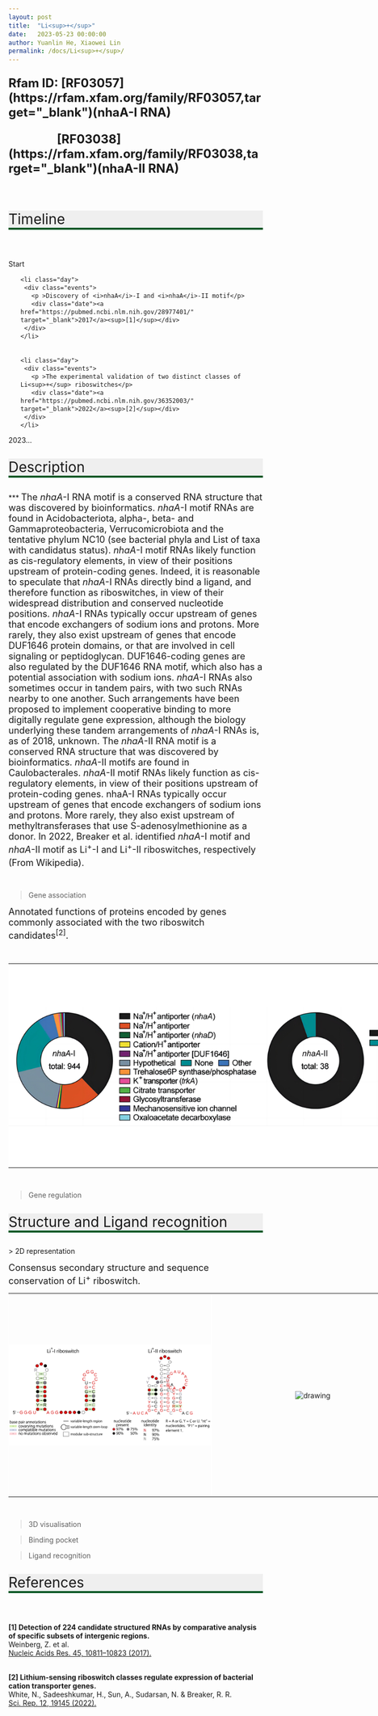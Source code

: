 ```yaml
---
layout: post
title:  "Li<sup>+</sup>"
date:   2023-05-23 00:00:00
author: Yuanlin He, Xiaowei Lin
permalink: /docs/Li<sup>+</sup>/
---
```

<p style="font-size: 24px"><strong>Rfam ID: [RF03057](https://rfam.xfam.org/family/RF03057,target="_blank")(nhaA-I RNA)</strong> <br /></p>
<p style="font-size: 24px"><strong>&emsp;&emsp;&emsp;&emsp;[RF03038](https://rfam.xfam.org/family/RF03038,target="_blank")(nhaA-II RNA)</strong> <br /></p>

<html lang="zh-cn">
<head>
<meta charset="utf-8"> 
<style>
  .header_box {
    border: none;
    border-bottom: 4px solid #005826;
    background: #efefef;
    font-size:28px
  }
</style>
</head>
<p><br /></p>
<p class="header_box">Timeline</p>
<p><br /></p>
<div class="timeline">
  <div class="year">
    <div class="inner">
      <span>Start</span>
    </div>
  </div>
  <ul class="days">
          
    <li class="day">
     <div class="events">
       <p >Discovery of <i>nhaA</i>-I and <i>nhaA</i>-II motif</p>
       <div class="date"><a href="https://pubmed.ncbi.nlm.nih.gov/28977401/" target="_blank">2017</a><sup>[1]</sup></div>
     </div>
    </li>
        

    <li class="day">
     <div class="events">
       <p >The experimental validation of two distinct classes of  Li<sup>+</sup> riboswitches</p>
       <div class="date"><a href="https://pubmed.ncbi.nlm.nih.gov/36352003/" target="_blank">2022</a><sup>[2]</sup></div>
     </div>
    </li>
        

  </ul>
  <div class="year year--end">
    <div class="inner">
      <span>2023...</span>
    </div>
  </div>
</div>
</html>
        
<p class="header_box">Description</p>
***
<font size="4">The <i>nhaA</i>-I RNA motif is a conserved RNA structure that was discovered by bioinformatics. <i>nhaA</i>-I motif RNAs are found in Acidobacteriota, alpha-, beta- and Gammaproteobacteria, Verrucomicrobiota and the tentative phylum NC10 (see bacterial phyla and List of taxa with candidatus status).
<i>nhaA</i>-I motif RNAs likely function as cis-regulatory elements, in view of their positions upstream of protein-coding genes. Indeed, it is reasonable to speculate that <i>nhaA</i>-I RNAs directly bind a ligand, and therefore function as riboswitches, in view of their widespread distribution and conserved nucleotide positions. <i>nhaA</i>-I RNAs typically occur upstream of genes that encode exchangers of sodium ions and protons. More rarely, they also exist upstream of genes that encode DUF1646 protein domains, or that are involved in cell signaling or peptidoglycan. DUF1646-coding genes are also regulated by the DUF1646 RNA motif, which also has a potential association with sodium ions. <i>nhaA</i>-I RNAs also sometimes occur in tandem pairs, with two such RNAs nearby to one another. Such arrangements have been proposed to implement cooperative binding to more digitally regulate gene expression, although the biology underlying these tandem arrangements of <i>nhaA</i>-I RNAs is, as of 2018, unknown.
The <i>nhaA</i>-II RNA motif is a conserved RNA structure that was discovered by bioinformatics. <i>nhaA</i>-II motifs are found in Caulobacterales.
<i>nhaA</i>-II motif RNAs likely function as cis-regulatory elements, in view of their positions upstream of protein-coding genes. nhaA-I RNAs typically occur upstream of genes that encode exchangers of sodium ions and protons. More rarely, they also exist upstream of methyltransferases that use S-adenosylmethionine as a donor.
In 2022, Breaker et al. identified <i>nhaA</i>-I motif and <i>nhaA</i>-II motif as Li<sup>+</sup>-I and Li<sup>+</sup>-II riboswitches, respectively (From Wikipedia)<sup></sup>.</font>
<p><br /></p>
            
> Gene association
        
<font size="4">Annotated functions of proteins encoded by genes commonly associated with the two riboswitch candidates<sup>[2]</sup>.</font>
<p><br /></p>
<table class="table table-bordered" style="table-layout:fixed;width:800px;margin-left:auto;margin-right:auto;">
<tr >
<td style="text-align:center;padding-bottom: 0px;padding-left: 0px;padding-top: 0px;padding-right: 0px">
  <img src="/images/gene_association/Li+_riboswitch_gene_association.svg" alt="drawing" style="width:800px;margin-top: 0px;margin-bottom: 0px;" >
</td>
</tr>
</table>
<p><br /></p>
                
> Gene regulation
            
<p class="header_box">Structure and Ligand recognition</p>
> 2D representation
        
<font size=4>Consensus secondary structure and sequence conservation of Li<sup>+</sup> riboswitch<sup></sup>.</font><br>
<table class="table table-bordered" style="table-layout:fixed;width:800px;margin-left:auto;margin-right:auto;"><tr>
  <td style="text-align:center;padding-bottom: 0px;padding-left: 0px;padding-top: 0px;padding-right: 0px">
<head>
    <meta charset="UTF-8">
    <meta http-equiv="X-UA-Compatible" content="IE=edge">
    <meta name="viewport" content="width=device-width, initial-scale=1.0">
    <link rel="stylesheet" href="style.css">
    <title>Document</title>
</head>
<style>
   body {
    width: 100%;
    height: 100vh;
}
   button {
   margin-right: 0px;
}
   .main-container {
    display: flex;
    align-items: left;
    justify-content: center;
    height: 100%;
}
   .zoom-wrapper1 {
    width: 400px;
    height: 400px;
    border: 1px solid #fff;
    display: flex;
    align-items: center;
    justify-content: center;
}
</style>
    <div class="main-container">
        <div class="zoom-wrapper1">
            <div class="zoom-area1">
                <img src="/images/2D/Li+_riboswitch_2D.svg" alt="drawing" style="width:400px" />
            </div>
        </div>
    </div>
    <script src="https://www.ribocentre.org/js/panzoom.js"></script>
    <script type='text/javascript'>
      var zoomWraper1 = document.querySelector(".zoom-wrapper1");
      var panzoom1 = Panzoom(document.querySelector(".zoom-area1"), {
      maxScale: 6
      });
      zoomWraper1.addEventListener("wheel", panzoom1.zoomWithWheel);
      panzoom1.zoom(300 / document.querySelector(".zoom-area1 img").height);
      </script>
</td>
<!--2D模2--------------------------->
<td style="text-align:center;padding-bottom: 0px;padding-left: 0px;padding-top: 0px;padding-right: 0px">
<style>
.zoom-wrapper2 {
    width: 400px;
    height: 400px;
    border: 1px solid #fff;
    display: flex;
    align-items: center;
    justify-content: center;
}
</style>
    <div class="main-container">
        <div class="zoom-wrapper2">
            <div class="zoom-area2">
                <img src="/images/2D/" alt="drawing" style="width:400px" />
            </div>
        </div>
    </div>
    <script src="https://www.ribocentre.org/js/panzoom.js"></script>
    <script type='text/javascript'>
      var zoomWraper2 = document.querySelector(".zoom-wrapper2");
      var panzoom2 = Panzoom(document.querySelector(".zoom-area2"), {
      maxScale: 6
      });
      zoomWraper2.addEventListener("wheel", panzoom2.zoomWithWheel);
      panzoom2.zoom(300 / document.querySelector(".zoom-area2 img").height);
    </script>
</td>
</tr></table><br>
                
> 3D visualisation
            
> Binding pocket
                
> Ligand recognition
            
<p class="header_box">References</p>
<p><br /></p>
            
<p><strong>[1] Detection of 224 candidate structured RNAs by comparative analysis of specific subsets of intergenic regions.</strong><br />
Weinberg, Z. et al.<br />
<a href="https://pubmed.ncbi.nlm.nih.gov/28977401/" target="_blank">Nucleic Acids Res. 45, 10811–10823 (2017).</a><br /><br /></p>
                
<p><strong>[2] Lithium-sensing riboswitch classes regulate expression of bacterial cation transporter genes.</strong><br />
White, N., Sadeeshkumar, H., Sun, A., Sudarsan, N. & Breaker, R. R.<br />
<a href="https://pubmed.ncbi.nlm.nih.gov/36352003/" target="_blank">Sci. Rep. 12, 19145 (2022).</a><br /><br /></p>
                